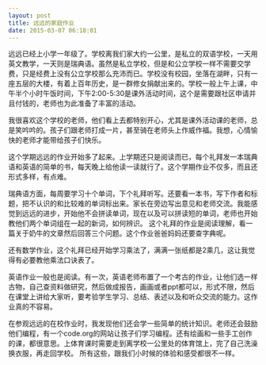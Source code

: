 ```yaml
---
layout: post
title: 远远的家庭作业
date: 2015-03-07 06:18:01
---
```




远远已经上小学一年级了。学校离我们家大约一公里，是私立的双语学校，一天用英文教学，一天则是瑞典语。虽然是私立学校，但是和公立学校一样不需要交学费，只是经费上没有公立学校那么充沛而已。学校没有校园，坐落在湖畔，只有一座五层的大楼，有着上百年历史，是一群修女捐献出来的。学校一般上午上课，中午半个小时午饭时间，下午2:00-5:30是课外活动时间，这个是需要跟社区申请并且付钱的，老师也为此准备了丰富的活动。

我很喜欢这个学校的老师，他们看上去都特别开心，尤其是课外活动课的老师，总是笑吟吟的。孩子们跟老师打成一片，甚至骑在老师头上作威作福。我想，心情愉快的老师才能带给孩子们快乐。

这个学期远远的作业开始多了起来。上学期还只是阅读而已，每个礼拜发一本瑞典语和英语的简单的书，每天晚上给他读一读就行了。这个学期作业不仅多，而且还形式多样，有点难。

瑞典语方面，每周要学习十个单词，下个礼拜听写。还要看一本书，写下作者和标题，把不认识的和比较难的单词标出来。家长在旁边写出意见和老师交流。我能感觉到远远的进步，开始他不会拼读单词，现在以及可以拼读短的单词，老师也开始教他们两个单词组在一起的新词，如何辨识。
这个礼拜的作业是阅读理解，看一篇关于奶牛的文章然后回答三个问题。这个作业爸爸妈妈还要查字典呢。

还有数学作业，这个礼拜已经开始学习乘法了，满满一张纸都是2乘几，这让我觉得有必要教他乘法口诀表了。

英语作业一般也是阅读。有一次，英语老师布置了一个考古的作业，让他们选一样古物，自己查资料做研究，然后做成报告，画画或者ppt都可以，形式不限，然后在课堂上讲给大家听，要考验学生学习、总结、表述以及和听众交流的能力。这作业真的不容易。

在参观远远的在校作业时，我发现他们还会学一些简单的统计知识。老师还会鼓励他们编程，有一个code.org的网站让孩子们学习编程。还有绘画和一些手工创作的课，都很意思。上体育课时需要走到离学校一公里处的体育馆上，完了自己洗澡换衣服，再走回学校。
所有这些，跟我们小时候的体验和感受都很不一样。


